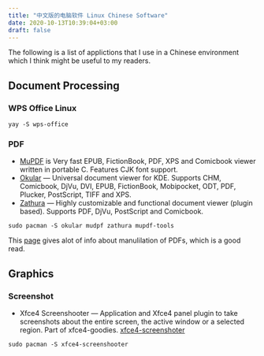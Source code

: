 ```yaml
---
title: "中文版的电脑软件 Linux Chinese Software"
date: 2020-10-13T10:39:04+03:00
draft: false
---
```

The following is a list of applictions that I use in a Chinese
environment which I think might be useful to my readers.

## Document Processing

### WPS Office Linux
```
yay -S wps-office
```
### PDF

* [MuPDF](https://mupdf.com/) is Very fast EPUB, FictionBook, PDF, XPS and Comicbook viewer written in portable C. Features CJK font support.
* [Okular](https://https://okular.kde.org/) — Universal document viewer for KDE. Supports CHM, Comicbook, DjVu, DVI, EPUB, FictionBook, Mobipocket, ODT, PDF, Plucker, PostScript, TIFF and XPS.
* [Zathura](https://pwmt.org/projects/zathura) — Highly customizable and functional document viewer (plugin based). Supports PDF, DjVu, PostScript and Comicbook.

```
sudo pacman -S okular mudpf zathura mupdf-tools
```
This [page](https://wiki.archlinux.org/index.php/PDF) gives alot of info about manulilation of PDFs, which is a good read.

## Graphics

### Screenshot

* Xfce4 Screenshooter — Application and Xfce4 panel plugin to take screenshots about the entire screen, 
the active window or a selected region. Part of xfce4-goodies. [xfce4-screenshoter](http://goodies.xfce.org/projects/applications/xfce4-screenshooter)

```
sudo pacman -S xfce4-screenshooter
```
